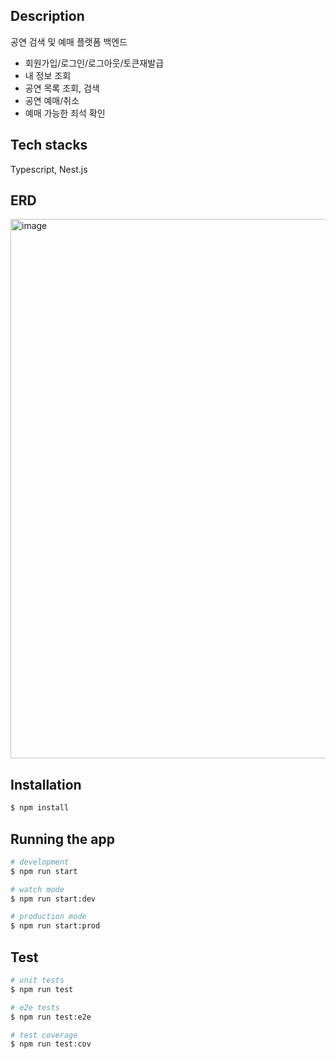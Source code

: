 ## Description

공연 검색 및 예매 플랫폼 백엔드

- 회원가입/로그인/로그아웃/토큰재발급
- 내 정보 조회
- 공연 목록 조회, 검색
- 공연 예매/취소
- 예매 가능한 죄석 확인

## Tech stacks

Typescript, Nest.js

## ERD

<img width="863" alt="image" src="https://github.com/lunaradio24/booking-platform/assets/91360383/ad2e5520-b91b-420e-a2de-dbad07293802">



## Installation

```bash
$ npm install
```

## Running the app

```bash
# development
$ npm run start

# watch mode
$ npm run start:dev

# production mode
$ npm run start:prod
```

## Test

```bash
# unit tests
$ npm run test

# e2e tests
$ npm run test:e2e

# test coverage
$ npm run test:cov
```
